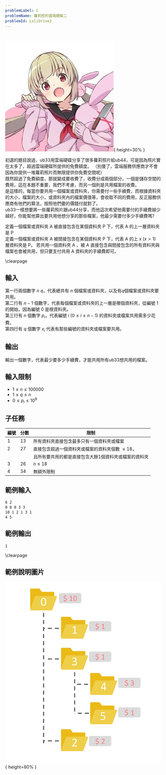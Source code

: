 ```yaml
---
problemLabel: C
problemName: 蘿莉控的雲端硬碟二
problemId: LoliDrive2
---
```


#

![](./pic.jpg){ height=30% }

初選的題目說過，ub33用雲端硬碟分享了很多蘿莉照片給ub44，可是因為照片實在太多了，超過雲端硬碟所提供的免費額度。 （別傻了，雲端服務供應商才不會因為你提供一堆蘿莉照片而無限提供你免費空間呢）  
既然超過了免費額度，那就變成要收費了，收費分成兩個部分，一個是儲存空間的費用，這在本題不重要，我們不考慮，而另一個則是共用檔案的收費。  
是這樣的，每當你要共用一個檔案或資料夾，你需要付一些手續費，而根據資料夾的大小，檔案的大小，或資料夾內的檔案價值等，會收取不同的費用，反正服務供應商有他們的算法，按照他們要的價錢付就對了。  
ub33一樣想要將一些蘿莉照片跟ub44分享，而他這次希望他需要付的手續費越少越好，你能幫他算出要共用他想分享的那些檔案，他最少需要付多少手續費嗎?  

定義一個檔案或資料夾 A 被直接包含在某個資料夾 P 下，代表 A 的上一層資料夾是 P  
定義一個檔案或資料夾 A 被間接包含在某個資料夾 P 下，代表 A 的上 $x$ ($x>1$) 層資料夾是 P。
若共用一個資料夾 A ，被 A 直接包含與間接包含的所有資料夾與檔案也會被共用，但只要支付共用 A 資料夾的手續費即可。  

\clearpage

## 輸入
第一行兩個數字 $n$ $q$，代表總共有 $n$ 個檔案或資料夾，以及有$q$個檔案或資料夾要共用。  
第二行有 $n-1$ 個數字，代表每個檔案或資料夾的上一層是哪個資料夾，從編號 $1$ 的開始，因為編號 $0$ 是根資料夾。  
第三行有 $n$ 個數字 $p_i$，代表編號 $i$ ($0 \leq i \leq n-1$) 的資料夾或檔案共用需多少花費。  
第四行有 $q$ 個數字 $x_i$ 代表有那些編號的資料夾或檔案要共用。  

## 輸出
輸出一個數字，代表最少要多少手續費，才能共用所有ub33想共用的檔案。  

## 輸入限制
* $1 \leq n \leq 100000$
* $1 \leq q \leq n$
* $0 \leq p_i \leq 10^9$

## 子任務
| 編號 | 分數 | 限制 |
| --- | -------- | -------- |
|1|13|所有資料夾直接包含最多只有一個資料夾或檔案|
|2|27|直接包含超過一個資料夾或檔案的資料夾個數 $\leq18$，|
|||且所有要共用的都是直接包含大餘1個資料夾或檔案的資料夾|
|3|26|$n \leq 18$|
|4|34|無額外限制|

## 範例輸入
```
6 2
0 0 0 3 3
10 1 2 1 3 1
4 5
```
## 範例輸出
```
1
```

\clearpage

## 範例說明圖片
![](mkpic-1-1.jpg){ height=80% }
